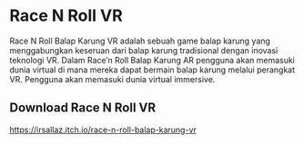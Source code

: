 # Race N Roll VR
Race N Roll Balap Karung VR adalah sebuah game balap karung yang menggabungkan keseruan  dari balap karung tradisional dengan inovasi teknologi VR. Dalam  Race’n  Roll  Balap  Karung  AR  pengguna  akan memasuki dunia virtual di mana mereka dapat bermain balap karung melalui perangkat VR. Pengguna akan memasuki dunia virtual immersive.



## Download Race N Roll VR
https://irsallaz.itch.io/race-n-roll-balap-karung-vr
